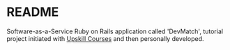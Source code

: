 # README

Software-as-a-Service Ruby on Rails application called 'DevMatch', tutorial project initiated with [Upskill Courses](http://upskillcourses.com) and then personally developed.
